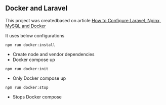 ## Docker and Laravel

This project was createdbased on article [How to Configure Laravel, Nginx, MySQL and Docker](https://www.digitalocean.com/community/tutorials/como-configurar-laravel-nginx-y-mysql-con-docker-compose-es)

It uses below configurations

`npm run docker:install`

- Create node and vendor dependencies
- Docker compose up

`npm run docker:init`

- Only Docker compose up

`npm run docker:stop`

- Stops Docker compose


